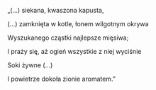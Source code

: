 „(…) siekana, kwaszona kapusta,

(…) zamknięta w kotle, łonem wilgotnym okrywa

Wyszukanego cząstki najlepsze mięsiwa;

I praży się, aż ogień wszystkie z niej wyciśnie

Soki żywne (…)

I powietrze dokoła zionie aromatem.”
